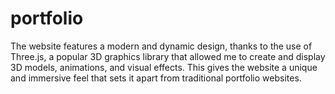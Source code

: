 # portfolio

The website features a modern and dynamic design, thanks to the use of Three.js, a popular 3D graphics library that allowed me to create and display 3D models, animations, and visual effects. This gives the website a unique and immersive feel that sets it apart from traditional portfolio websites.
